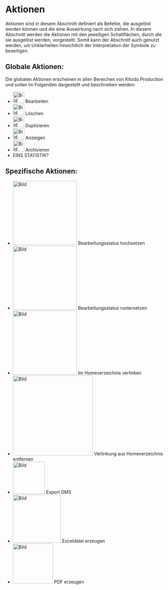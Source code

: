 # Aktionen

Aktionen sind in diesem Abschnitt definiert als Befehle, die ausgelöst werden können und die eine Auswirkung nach sich ziehen. In diesem Abschnitt werden die Aktionen mit den jeweiligen Schaltflächen, durch die sie ausgelöst werden, vorgestellt. Somit kann der Abschnitt auch genutzt werden, um Unklarheiten hinsichtlich der Interpretation der Symbole zu beseitigen.

## Globale Aktionen:

Die globalen Aktionen erscheinen in allen Bereichen von Kitodo.Production und sollen im Folgenden dargestellt und beschrieben werden:

* <img src= "/user/pictures/IconBearbeiten.png" alt="Bild" height= "35" width= "35"> Bearbeiten
* <img src= "/user/pictures/IconLoeschen.png" alt="Bild" height= "35" width= "35"> Löschen
* <img src= "/user/pictures/IconDuplizieren.png" alt="Bild" height= "35" width= "35"> Duplizieren
* <img src= "/user/pictures/IconAnzeigen.png" alt="Bild" height= "35" width= "35"> Anzeigen
* <img src= "/user/pictures/IconArchivieren.png" alt="Bild" height= "35" width= "35"> Archivieren
* EINS STATISTIK? 

## Spezifische Aktionen:

* <img src= "/user/pictures/BearbeitungsstatusHochsetzen.png" alt="Bild" width= "200"> Bearbeitungsstatus hochsetzen
* <img src= "/user/pictures/BearbeitungsstatusRuntersetzen.png" alt="Bild" width= "200">  Bearbeitungsstatus runtersetzen
* <img src= "/user/pictures/HomeverzeichnisVerlinken.png" alt="Bild" width= "200">  Im Homeverzeichnis verlinken
* <img src= "/user/pictures/VerlinkungHomeEntfernen.png" alt="Bild" width= "250">  Verlinkung aus Homeverzeichnis entfernen
* <img src= "/user/pictures/ExportDMS.png" alt="Bild" width= "100">  Export DMS
* <img src= "/user/pictures/ExceldateiErzeugen.png" alt="Bild" width= "150">  Exceldatei erzeugen
* <img src= "/user/pictures/PDFErzeugen.png" alt="Bild" width= "125">  PDF erzeugen



